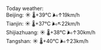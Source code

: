 Today weather:  
Beijing: ☀️   🌡️+39°C 🌬️↑19km/h  
Tianjin: ☀️   🌡️+37°C 🌬️↖22km/h  
Shijiazhuang: ☀️   🌡️+38°C 🌬️↑30km/h  
Tangshan: ☀️   🌡️+40°C 🌬️↑23km/h  
